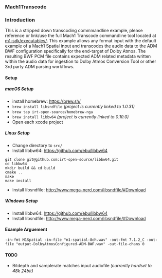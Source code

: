 ### Mach1Transcode 

### Introduction
This is a stripped down transcoding commmandline example, please reference or link/use the full Mach1 Transcode commandline tool located at [m1-sdk/executables/](https://github.com/Mach1Studios/m1-sdk/tree/master/executables). This example allows any format input with the default example of a Mach1 Spatial input and transcodes the audio data to the ADM BWF configuration specifically for the end-target of Dolby Atmos. The resulting BWF PCM file contains expected ADM related metadata written within the audio data for ingestion to Dolby Atmos Conversion Tool or other 3rd party ADM parsing workflows.

#### Setup
##### macOS Setup
 - install homebrew: https://brew.sh/
 - `brew install libsndfile` _(project is currently linked to 1.0.31)_
 - `brew tap irt-open-source/homebrew-nga`
 - `brew install libbw64` _(project is currently linked to 0.10.0)_
 - Open each xcode project

##### Linux Setup
- Change directory to `src/`
- Install libbw64: https://github.com/ebu/libbw64
```
git clone git@github.com:irt-open-source/libbw64.git
cd libbw64
mkdir build && cd build
cmake ..
make
make install
```
- Install libsndfile: http://www.mega-nerd.com/libsndfile/#Download

##### Windows Setup
- Install libbw64: https://github.com/ebu/libbw64
- Install libsndfile: http://www.mega-nerd.com/libsndfile/#Download

#### Example Arguement
`-in-fmt M1Spatial -in-file "m1-spatial-8ch.wav" -out-fmt 7.1.2_C -out-file "output-DolbyAtmosConfigured-ADM-BWF.wav" -out-file-chans 0`

#### TODO
 - Bitdepth and samplerate matches input audiofile _(currently hardset to 48k 24bit)_
